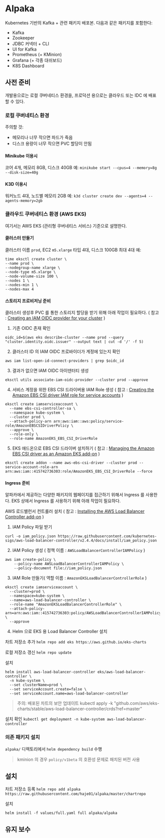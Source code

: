 # Alpaka

Kubernetes 기반의 Kafka + 관련 패키지 배포본. 다음과 같은 패키지를 포함한다:

- Kafka
- Zookeeper
- JDBC 커넥터 + CLI
- UI for Kafka
- Prometheus (+ KMinion)
- Grafana (+ 각종 대쉬보드)
- K8S Dashboard


## 사전 준비

개발용으로는 로컬 쿠버네티스 환경을, 프로덕션 용으로는 클라우드 또는 IDC 에 배표할 수 있다.

### 로컬 쿠버네티스 환경

주의할 것:
- 메모리나 너무 작으면 파드가 죽음 
- 디스크 용량이 너무 작으면 PVC 할당이 안됨

#### Minikube 이용시

코어 4개, 메모리 8GB, 디스크 40GB 예:
`minikube start --cpus=4 --memory=8g --disk-size=40g`

#### K3D 이용시 

워커노드 4대, 노드별 메모리 2GB 예:
`k3d cluster create dev --agents=4 --agents-memory=2gb`

### 클라우드 쿠버네티스 환경 (AWS EKS)

여기서는 AWS EKS (관리형 쿠버네티스 서비스) 기준으로 설명한다.

#### 클러스터 만들기 

클러스터 이름 `prod`, EC2 `m5.xlarge` 타입 4대, 디스크 100GB 최대 4대 예:

```
time eksctl create cluster \
--name prod \
--nodegroup-name xlarge \
--node-type m5.xlarge \
--node-volume-size 100 \
--nodes 1 \
--nodes-min 1 \
--nodes-max 4
```

#### 스토리지 프로비저닝 준비 

클러스터 생성후 PVC 를 통한 스토리지 할당을 받기 위해 아래 작업이 필요하다.
( 참고 : [Creating an IAM OIDC provider for your cluster](https://docs.aws.amazon.com/eks/latest/userguide/enable-iam-roles-for-service-accounts.html) )

1. 기존 OIDC 존재 확인
```
oidc_id=$(aws eks describe-cluster --name prod --query "cluster.identity.oidc.issuer" --output text | cut -d '/' -f 5)
```

2. 클러스터 ID 의 IAM OIDC 프로바이더가 계정에 있는지 확인 

```
aws iam list-open-id-connect-providers | grep $oidc_id
```

3. 결과가 없으면 IAM OIDC 아이덴터티 생성
```
eksctl utils associate-iam-oidc-provider --cluster prod --approve
```

4. 서비스 계정을 위한 EBS CSI 드라이버용 IAM Role 생성
( 참고 : [Creating the Amazon EBS CSI driver IAM role for service accounts](https://docs.aws.amazon.com/eks/latest/userguide/csi-iam-role.html) )

```
eksctl create iamserviceaccount \
  --name ebs-csi-controller-sa \
  --namespace kube-system \
  --cluster prod \
  --attach-policy-arn arn:aws:iam::aws:policy/service-role/AmazonEBSCSIDriverPolicy \
  --approve \
  --role-only \
  --role-name AmazonEKS_EBS_CSI_DriverRole
```

5. EKS 애드온으로 EBS CSI 드라이버 설치하기
( 참고 : [Managing the Amazon EBS CSI driver as an Amazon EKS add-on](https://docs.aws.amazon.com/eks/latest/userguide/managing-ebs-csi.html) )
```
eksctl create addon --name aws-ebs-csi-driver --cluster prod --service-account-role-arn arn:aws:iam::415742736303:role/AmazonEKS_EBS_CSI_DriverRole --force
```

#### Ingress 준비 

알파카에서 제공하는 다양한 패키지의 웹페이지를 접근하기 위해서 Ingress 를 사용한다. EKS 상에서 Ingress 를 사용하기 위해 아래 작업이 필요하다.

AWS 로드밸런서 컨트롤러 설치
( 참고 : [Installing the AWS Load Balancer Controller add-on](https://docs.aws.amazon.com/eks/latest/userguide/aws-load-balancer-controller.html) )

1. IAM Policy 파일 받기
```
curl -o iam_policy.json https://raw.githubusercontent.com/kubernetes-sigs/aws-load-balancer-controller/v2.4.4/docs/install/iam_policy.json
```

2. IAM Policy 생성 ( 정책 이름 : `AWSLoadBalancerControllerIAMPolicy` )
```
aws iam create-policy \
    --policy-name AWSLoadBalancerControllerIAMPolicy \
    --policy-document file://iam_policy.json
```

3. IAM Role 만들기( 역할 이름 : `AmazonEKSLoadBalancerControllerRole` )
```
eksctl create iamserviceaccount \
  --cluster=prod \
  --namespace=kube-system \
  --name=aws-load-balancer-controller \
  --role-name "AmazonEKSLoadBalancerControllerRole" \
  --attach-policy-arn=arn:aws:iam::415742736303:policy/AWSLoadBalancerControllerIAMPolicy \
  --approve
```

4. Helm 으로 EKS 용 Load Balancer Controller 설치

차트 저장소 추가
```helm repo add eks https://aws.github.io/eks-charts```

로컬 저장소 갱신
```helm repo update```

설치
```
helm install aws-load-balancer-controller eks/aws-load-balancer-controller \
  -n kube-system \
  --set clusterName=prod \
  --set serviceAccount.create=false \
  --set serviceAccount.name=aws-load-balancer-controller 
```

> 주의: 배포된 차트의 보안 업데이트
> kubectl apply -k "github.com/aws/eks-charts/stable/aws-load-balancer-controller/crds?ref=master"

설치 확인
```kubectl get deployment -n kube-system aws-load-balancer-controller```

### 의존 패키지 설치 

`alpaka/` 디렉토리에서 `helm dependency build` 수행

> kminion 의 경우 `policy/v1beta` 의 호환성 문제로 패치된 버전 사용 

## 설치 

차트 저장소 등록 
`helm repo add alpaka https://raw.githubusercontent.com/haje01/alpaka/master/chartrepo`

설치 

`helm install -f values/full.yaml full alpaka/alpaka`

## 유지 보수

